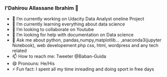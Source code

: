 ### I'Dahirou Allassane Ibrahim 👋

- 🔭 I’m currently working on Udacity Data Analyst oneline Project
- 🌱 I’m currently learning everything about data science
- 👯 I’m looking to collaborate on Youtube
- 🤔 I’m looking for help with documentation on Data science
- 💬 Ask me about python, pandas,numpy,matplotlib... ,anaconda3(jupyter Notebook), web developement php css, html, wordpress and any tech related
- 📫 How to reach me: Tweeter @Baban-Guida
- 😄 Pronouns: He/His
- ⚡ Fun fact: I spent all my time inreading and doing sport in free days

